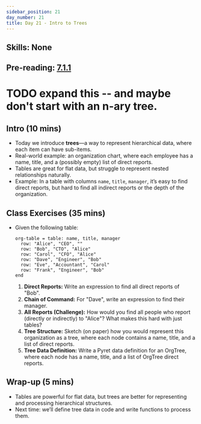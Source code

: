 ```yaml
---
sidebar_position: 21
day_number: 21
title: Day 21 - Intro to Trees
---
```


## Skills: None

## Pre-reading: [7.1.1](https://dcic-world.org/2024-09-03/trees.html#(part._ancestor-trees))

# TODO expand this -- and maybe don't start with an n-ary tree.

## Intro (10 mins)
- Today we introduce **trees**—a way to represent hierarchical data, where each item can have sub-items.
- Real-world example: an organization chart, where each employee has a name, title, and a (possibly empty) list of direct reports.
- Tables are great for flat data, but struggle to represent nested relationships naturally.
- Example: In a table with columns `name`, `title`, `manager`, it’s easy to find direct reports, but hard to find all indirect reports or the depth of the organization.

## Class Exercises (35 mins)
- Given the following table:
  ```pyret
  org-table = table: name, title, manager
    row: "Alice", "CEO", ""
    row: "Bob", "CTO", "Alice"
    row: "Carol", "CFO", "Alice"
    row: "Dave", "Engineer", "Bob"
    row: "Eve", "Accountant", "Carol"
    row: "Frank", "Engineer", "Bob"
  end
  ```
  1. **Direct Reports:** Write an expression to find all direct reports of "Bob".
  2. **Chain of Command:** For "Dave", write an expression to find their manager.
  3. **All Reports (Challenge):** How would you find all people who report (directly or indirectly) to "Alice"? What makes this hard with just tables?
  4. **Tree Structure:** Sketch (on paper) how you would represent this organization as a tree, where each node contains a name, title, and a list of direct reports.
  5. **Tree Data Definition:** Write a Pyret data definition for an OrgTree, where each node has a name, title, and a list of OrgTree direct reports.

## Wrap-up (5 mins)
- Tables are powerful for flat data, but trees are better for representing and processing hierarchical structures.
- Next time: we’ll define tree data in code and write functions to process them.

